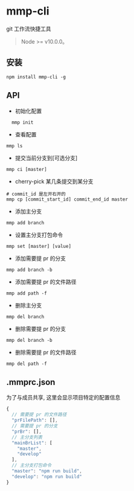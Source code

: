# mmp-cli
git 工作流快捷工具

> Node >= v10.0.0。

## 安装
```shell
npm install mmp-cli -g
```

## API

- 初始化配置
```
  mmp init
```
- 查看配置
```
mmp ls
```
- 提交当前分支到[可选分支]
```
mmp ci [master]
```  
- cherry-pick 某几条提交到某分支
```
# commit_id 是左开右开的
mmp cp [commit_start_id] commit_end_id master
```

- 添加主分支
```
mmp add branch
```
- 设置主分支打包命令
```
mmp set [master] [value]
```
- 添加需要提 pr 的分支
```
mmp add branch -b
```
- 添加需要提 pr 的文件路径
```
mmp add path -f
```
- 删除主分支
```
mmp del branch
```
- 删除需要提 pr 的分支
```
mmp del branch -b
```
- 删除需要提 pr 的文件路径
```
mmp del path -f
```
  
## .mmprc.json

为了与成员共享, 这里会显示项目特定的配置信息

```js
{
  // 需要提 pr 的文件路径
  "prFilePath": [],
  // 需要提 pr 的分支
  "prBr": [],
  // 主分支列表
  "mainBrList": [
    "master",
    "develop"
  ],
  // 主分支打包命令
  "master": "npm run build",
  "develop": "npm run build"
}
```  

